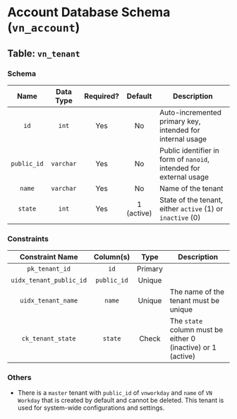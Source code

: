 # Account Database Schema (`vn_account`)

## Table: `vn_tenant`

### Schema

|    Name     | Data Type | Required? |  Default   | Description                                                        |
|:-----------:|:---------:|:---------:|:----------:|--------------------------------------------------------------------|
|    `id`     |   `int`   |    Yes    |     No     | Auto-incremented primary key, intended for internal usage          |
| `public_id` | `varchar` |    Yes    |     No     | Public identifier in form of `nanoid`, intended for external usage |
|   `name`    | `varchar` |    Yes    |     No     | Name of the tenant                                                 |
|   `state`   |   `int`   |    Yes    | 1 (active) | State of the tenant, either `active` (1) or `inactive` (0)         |

### Constraints

|     Constraint Name     |  Column(s)  |  Type   | Description                                                  |
|:-----------------------:|:-----------:|:-------:|--------------------------------------------------------------|
|     `pk_tenant_id`      |    `id`     | Primary |                                                              |
| `uidx_tenant_public_id` | `public_id` | Unique  |                                                              |
|   `uidx_tenant_name`    |   `name`    | Unique  | The name of the tenant must be unique                        |
|    `ck_tenant_state`    |   `state`   |  Check  | The `state` column must be either 0 (inactive) or 1 (active) |

### Others

- There is a `master` tenant with `public_id` of `vnworkday` and `name` of `VN Workday` that is created by default and
  cannot be deleted. This tenant is used for system-wide configurations and settings.